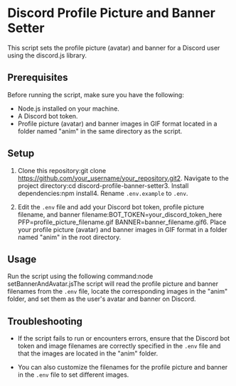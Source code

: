 # Discord Profile Picture and Banner Setter

This script sets the profile picture (avatar) and banner for a Discord user using the discord.js library.

## Prerequisites

Before running the script, make sure you have the following:

- Node.js installed on your machine.
- A Discord bot token.
- Profile picture (avatar) and banner images in GIF format located in a folder named "anim" in the same directory as the script.

## Setup

1. Clone this repository:git clone https://github.com/your_username/your_repository.git2. Navigate to the project directory:cd discord-profile-banner-setter3. Install dependencies:npm install4. Rename `.env.example` to `.env`.

5. Edit the `.env` file and add your Discord bot token, profile picture filename, and banner filename:BOT_TOKEN=your_discord_token_here PFP=profile_picture_filename.gif BANNER=banner_filename.gif6. Place your profile picture (avatar) and banner images in GIF format in a folder named "anim" in the root directory.

## Usage

Run the script using the following command:node setBannerAndAvatar.jsThe script will read the profile picture and banner filenames from the `.env` file, locate the corresponding images in the "anim" folder, and set them as the user's avatar and banner on Discord.

## Troubleshooting

- If the script fails to run or encounters errors, ensure that the Discord bot token and image filenames are correctly specified in the `.env` file and that the images are located in the "anim" folder.

- You can also customize the filenames for the profile picture and banner in the `.env` file to set different images.

